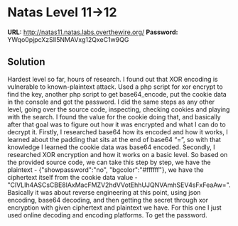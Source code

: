 # Natas Level 11->12

**URL:** http://natas11.natas.labs.overthewire.org/
**Password:** YWqo0pjpcXzSIl5NMAVxg12QxeC1w9QG

## Solution

Hardest level so far, hours of research. I found out that XOR encoding is vulnerable to known-plaintext attack. Used a php script for xor encrypt to find the key, another php script to get base64_encode, put the cookie data in the console and got the password. I did the same steps as any other level, going over the source code, inspecting, checking cookies and playing with the search. I found the value for the cookie doing that, and basically after that goal was to figure out how it was encrypted and what I can do to decrypt it. Firstly, I researched base64 how its encoded and how it works, I learned about the padding that sits at the end of base64 “=”, so with that knowledge I learned the cookie data was base64 encoded. Secondly, I researched XOR encryption and how it works on a basic level. So based on the provided source code, we can take this step by step, we have the plaintext - {"showpassword":"no", "bgcolor":"#ffffff"}, we have the ciphertext itself from the cookie data value - "ClVLIh4ASCsCBE8lAxMacFMZV2hdVVotEhhUJQNVAmhSEV4sFxFeaAw=". Basically it was about reverse engineering at this point, using json encoding, base64 decoding, and then getting the secret through xor encryption with given ciphertext and plaintext we have. For this one I just used online decoding and encoding platforms. To get the password. 

